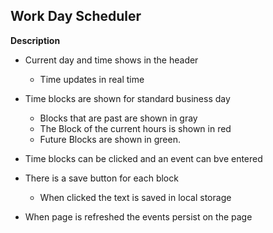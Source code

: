 ## Work Day Scheduler
 **Description**
 
 - Current day and time shows in the header
   - Time updates in real time 

- Time blocks are shown for standard business day
  - Blocks that are past are shown in gray
  - The Block of the current hours is shown in red
  - Future Blocks are shown in green. 

- Time blocks can be clicked and an event can bve entered

- There is a save button for each block
   - When clicked the text is saved in local storage

- When page is refreshed the events persist on the page
